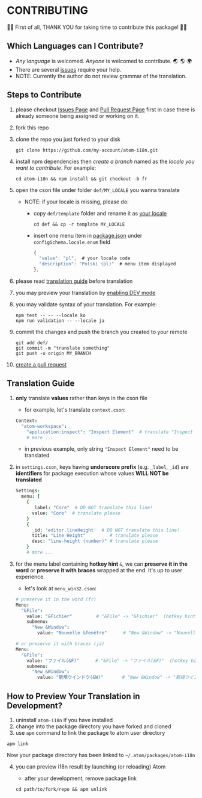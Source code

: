 # CONTRIBUTING

:tada::tada: First of all, THANK YOU for taking time to contribute this package! :tada::tada:

## Which Languages can I Contribute?

- _Any language_ is welcomed. _Anyone_ is welcomed to contribute. :earth_asia: :earth_americas: :earth_africa:
- There are several [issues](//github.com/liuderchi/atom-i18n/issues?q=is%3Aopen+is%3Aissue+label%3A%22help+wanted%22) require your help.
- NOTE: Currently the author do not review grammar of the translation.

## Steps to Contribute

1. please checkout [Issues Page](//github.com/liuderchi/atom-i18n/issues) and [Pull Request Page](//github.com/liuderchi/atom-i18n/pulls) first in case there is already someone being assigned or working on it.
2. fork this repo
3. clone the repo you just forked to your disk

   ```shell
   git clone https://github.com/my-account/atom-i18n.git
   ```

4. install npm dependencies then _create a branch_ named as the _locale you want to contribute_. For example:

   ```shell
   cd atom-i18n && npm install && git checkout -b fr
   ```

5. open the cson file under folder `def/MY_LOCALE` you wanna translate

   - NOTE: if your locale is missing, please do:

     - copy `def/template` folder and rename it as [your locale](http://www.science.co.il/language/Codes.php)
       ```shell
       cd def && cp -r template MY_LOCALE
       ```
     - insert one menu item in [package.json](//github.com/liuderchi/atom-i18n/blob/main/package.json) under `configSchema.locale.enum` field
       ```js
       {
         "value": "pl",  # your locale code
         "description": "Polski (pl)"  # menu item displayed
       },
       ```

6. please read [translation guide](#translation-guide) before translation

7. you may preview your translation by [enabling DEV mode](#how-to-preview-your-translation-in-development)

8. you may validate syntax of your translation. For example:

   ```shell
   npm test -- -- --locale ko
   npm run validation -- --locale ja
   ```

9. commit the changes and push the branch you created to your remote

   ```
   git add def/
   git commit -m "translate something"
   git push -u origin MY_BRANCH
   ```

10. [create a pull request](//help.github.com/articles/creating-a-pull-request/)

## Translation Guide

1. **only** translate **values** rather than keys in the cson file

   - for example, let's translate `context.cson`:

   ```coffee
   Context:
     "atom-workspace":
       "application:inspect": "Inspect Element"  # translate "Inspect Element" please
       # more ...
   ```

   - in previous example, only string `"Inspect Element"` need to be translated

2. in `settings.cson`, keys having **underscore prefix** (e.g. `_label`, `_id`) are **identifiers** for package execution whose values **WILL NOT be translated**

   ```coffee
   Settings:
     menu: [
       {
         _label: "Core"  # DO NOT translate this line!
         value: "Core"  # translate please
       }
       {
         _id: 'editor.lineHeight'  # DO NOT translate this line!
         title: "Line Height"         # translate please
         desc: "line-height (number)" # translate please
       }
       # more ...
   ```

3. for the menu label containing **hotkey hint** `&`, we can **preserve it in the word** or **preserve it with braces** wrapped at the end. It's up to user experience.

   - let's look at `menu_win32.cson`:

   ```coffee
   # preserve it in the word (fr)
   Menu:
     "&File":
       value: "&Fichier"         # "&File" -> "&Fichier"  (hotkey hint: &F)
       submenu:
         "New &Window":
           value: "Nouvelle &fenêtre"      # "New &Window" -> "Nouvelle &fenêtre"  (hotkey hint: &w)

   # or preserve it with braces (ja)
   Menu:
     "&File":
       value: "ファイル(&F)"      # "&File" -> "ファイル(&F)"  (hotkey hint: &F)
       submenu:
         "New &Window":
           value: "新規ウインドウ(&W)"       # "New &Window" -> "新規ウインドウ(&W)"  (hotkey hint: &w)
   ```

## How to Preview Your Translation in Development?

1. uninstall `atom-i18n` if you have installed
2. change into the package directory you have forked and cloned
3. use `apm` command to link the package to atom user directory

```shell
apm link
```

Now your package directory has been linked to `~/.atom/packages/atom-i18n`

4. you can preview i18n result by launching (or reloading) Atom

   - after your development, remove package link

   ```shell
   cd path/to/fork/repo && apm unlink
   ```
